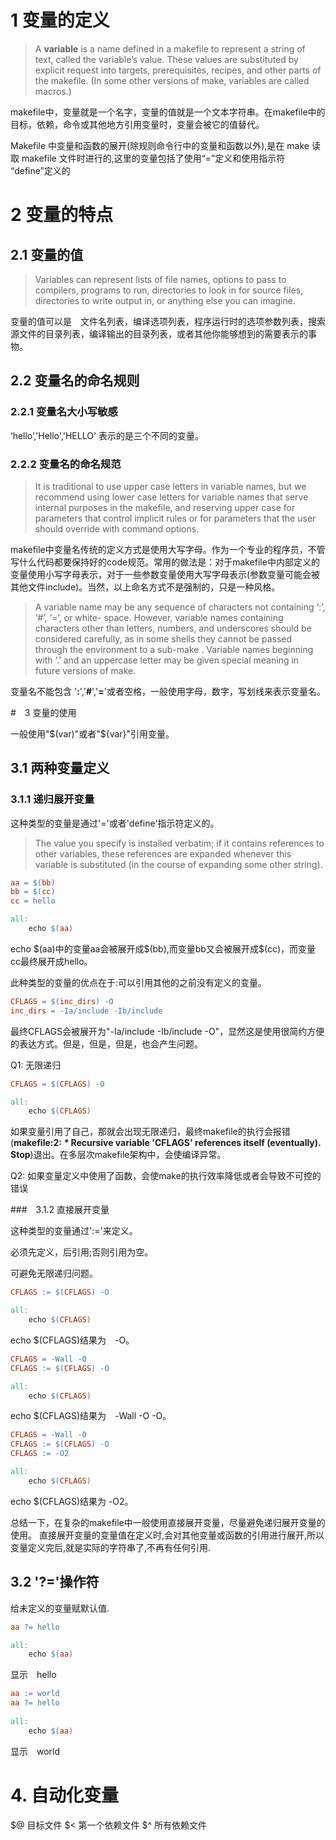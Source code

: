 # 1 变量的定义

> A **variable** is a name defined in a makefile to represent a string of text, called the variable’s
> value. These values are substituted by explicit request into targets, prerequisites, recipes,
> and other parts of the makefile. (In some other versions of make, variables are called macros.)

makefile中，变量就是一个名字，变量的值就是一个文本字符串。在makefile中的目标，依赖，命令或其他地方引用变量时，变量会被它的值替代。

Makefile 中变量和函数的展开(除规则命令行中的变量和函数以外),是在 make
读取 makefile 文件时进行的,这里的变量包括了使用“=”定义和使用指示符
“define”定义的

# 2 变量的特点

## 2.1 变量的值

>Variables can represent lists of file names, options to pass to compilers, programs to run,
>directories to look in for source files, directories to write output in, or anything else you can
>imagine.

变量的值可以是　文件名列表，编译选项列表，程序运行时的选项参数列表，搜索源文件的目录列表，编译输出的目录列表，或者其他你能够想到的需要表示的事物。

## 2.2 变量名的命名规则

### 2.2.1 变量名大小写敏感

‘hello’,'Hello','HELLO' 表示的是三个不同的变量。

### 2.2.2 变量名的命名规范

> It is traditional to use upper case letters in variable names, but we recommend using lower
> case letters for variable names that serve internal purposes in the makefile, and reserving
> upper case for parameters that control implicit rules or for parameters that the user should
> override with command options.

makefile中变量名传统的定义方式是使用大写字母。作为一个专业的程序员，不管写什么代码都要保持好的code规范。常用的做法是：对于makefile中内部定义的变量使用小写字母表示，对于一些参数变量使用大写字母表示(参数变量可能会被其他文件include)。当然，以上命名方式不是强制的，只是一种风格。

> A variable name may be any sequence of characters not containing ‘:’, ‘#’, ‘=’, or white-
> space. However, variable names containing characters other than letters, numbers, and
> underscores should be considered carefully, as in some shells they cannot be passed through
> the environment to a sub-make . Variable names beginning with ‘.’ and an uppercase letter may be given special meaning in future versions of make.

变量名不能包含 '**:**','**#**','**=**'或者空格，一般使用字母，数字，写划线来表示变量名。

#　3 变量的使用

一般使用"\$(var)"或者"\${var}"引用变量。

## 3.1 两种变量定义

### 3.1.1 递归展开变量

这种类型的变量是通过'='或者'define'指示符定义的。

> The value you specify is
> installed verbatim; if it contains references to other variables, these references are expanded
> whenever this variable is substituted (in the course of expanding some other string).

```makefile
aa = $(bb)
bb = $(cc)
cc = hello 

all:
    echo $(aa)

```

echo $(aa)中的变量aa会被展开成\$(bb),而变量bb又会被展开成\$(cc)，而变量cc最终展开成hello。

此种类型的变量的优点在于:可以引用其他的之前没有定义的变量。

```makefile
CFLAGS = $(inc_dirs) -O
inc_dirs = -Ia/include -Ib/include 
```

最终CFLAGS会被展开为"-Ia/include -Ib/include -O"，显然这是使用很简约方便的表达方式。但是，但是，但是，也会产生问题。

Q1: 无限递归

```makefile
CFLAGS = $(CFLAGS) -O

all:
    echo $(CFLAGS)

```

如果变量引用了自己，那就会出现无限递归，最终makefile的执行会报错(**makefile:2: *\** Recursive variable 'CFLAGS' references itself (eventually).  Stop**)退出。在多层次makefile架构中，会使编译异常。

Q2: 如果变量定义中使用了函数，会使make的执行效率降低或者会导致不可控的错误

###　3.1.2 直接展开变量

这种类型的变量通过':='来定义。

必须先定义，后引用;否则引用为空。

可避免无限递归问题。

```makefile
CFLAGS := $(CFLAGS) -O

all:
    echo $(CFLAGS)

```

echo $(CFLAGS)结果为　-O。

```makefile
CFLAGS = -Wall -O
CFLAGS := $(CFLAGS) -O

all:
    echo $(CFLAGS)

```

echo $(CFLAGS)结果为　-Wall -O -O。

```makefile
CFLAGS = -Wall -O
CFLAGS := $(CFLAGS) -O
CFLAGS := -O2

all:
    echo $(CFLAGS)

```

echo $(CFLAGS)结果为 -O2。

总结一下，在复杂的makefile中一般使用直接展开变量，尽量避免递归展开变量的使用。
直接展开变量的变量值在定义时,会对其他变量或函数的引用进行展开,所以变量定义完后,就是实际的字符串了,不再有任何引用.

## 3.2 '?='操作符

给未定义的变量赋默认值.

```makefile
aa ?= hello   

all:
    echo $(aa)

```

显示　hello

```makefile
aa := world   
aa ?= hello   
              
all:          
    echo $(aa)

```

显示　world

# 4. 自动化变量
\$@ 目标文件
\$< 第一个依赖文件
\$^ 所有依赖文件

